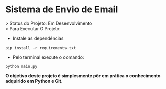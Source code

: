 <h1>Sistema de Envio de Email</h1>
> Status do Projeto: Em Desenvolvimento
<br />
> Para Executar O Projeto:
<br />
<ul>
    <li>Instale as dependências</li>
</ul>


```
pip install -r requirements.txt
```

<ul>
    <li>Pelo terminal execute o comando:</li>
</ul>

```
python main.py
```

<p>
    <strong>O objetivo deste projeto é simplesmente pôr em prática o conhecimento adquirido em Python e Git.</strong>
</p>
